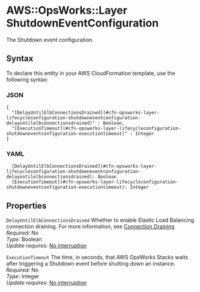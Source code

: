 # AWS::OpsWorks::Layer ShutdownEventConfiguration<a name="aws-properties-opsworks-layer-lifecycleeventconfiguration-shutdowneventconfiguration"></a>

The Shutdown event configuration\.

## Syntax<a name="aws-properties-opsworks-layer-lifecycleeventconfiguration-shutdowneventconfiguration-syntax"></a>

To declare this entity in your AWS CloudFormation template, use the following syntax:

### JSON<a name="aws-properties-opsworks-layer-lifecycleeventconfiguration-shutdowneventconfiguration-syntax.json"></a>

```
{
  "[DelayUntilElbConnectionsDrained](#cfn-opsworks-layer-lifecycleconfiguration-shutdowneventconfiguration-delayuntilelbconnectionsdrained)" : Boolean,
  "[ExecutionTimeout](#cfn-opsworks-layer-lifecycleconfiguration-shutdowneventconfiguration-executiontimeout)" : Integer
}
```

### YAML<a name="aws-properties-opsworks-layer-lifecycleeventconfiguration-shutdowneventconfiguration-syntax.yaml"></a>

```
  [DelayUntilElbConnectionsDrained](#cfn-opsworks-layer-lifecycleconfiguration-shutdowneventconfiguration-delayuntilelbconnectionsdrained): Boolean
  [ExecutionTimeout](#cfn-opsworks-layer-lifecycleconfiguration-shutdowneventconfiguration-executiontimeout): Integer
```

## Properties<a name="aws-properties-opsworks-layer-lifecycleeventconfiguration-shutdowneventconfiguration-properties"></a>

`DelayUntilElbConnectionsDrained` <a name="cfn-opsworks-layer-lifecycleconfiguration-shutdowneventconfiguration-delayuntilelbconnectionsdrained"></a>
Whether to enable Elastic Load Balancing connection draining\. For more information, see [Connection Draining](https://docs.aws.amazon.com/ElasticLoadBalancing/latest/DeveloperGuide/TerminologyandKeyConcepts.html#conn-drain)  
_Required_: No  
_Type_: Boolean  
_Update requires_: [No interruption](https://docs.aws.amazon.com/AWSCloudFormation/latest/UserGuide/using-cfn-updating-stacks-update-behaviors.html#update-no-interrupt)

`ExecutionTimeout` <a name="cfn-opsworks-layer-lifecycleconfiguration-shutdowneventconfiguration-executiontimeout"></a>
The time, in seconds, that AWS OpsWorks Stacks waits after triggering a Shutdown event before shutting down an instance\.  
_Required_: No  
_Type_: Integer  
_Update requires_: [No interruption](https://docs.aws.amazon.com/AWSCloudFormation/latest/UserGuide/using-cfn-updating-stacks-update-behaviors.html#update-no-interrupt)

